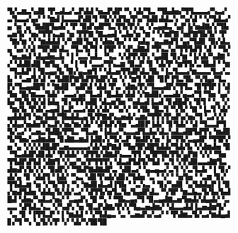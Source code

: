 ▜▞▃▆▃▚▟▊▝▛▃▟▃▞▃▛▟▟▝▅▃▛▟▛▝▚▝▟▞▜▃▝▜▙▟▅▞▜▜▃▃▃▞▚▃▞▃▜▃▃▞▄▞▝▝▆▟▐▃▃▃▛▟▊▜▝▜▞▞▟▜▄▜▚▞▜▟▊▟▟▃▚▝▚▞▟▝▝▞▜▟▃▞▄▝▅▝▄▝▇▟█▜▄▟▞▝▛▝▉▟▚▟▛▜▃▜▜▞▛▞▄▝▞▃▄▟▃▝▄▛▐▞▅▟▇▞▞▜▙▃▅▜▞▝▅▞▜▜▚▃▅▝▅▝▛▛▇▝▇▃▄▟▝▃▙▞▅▝▆▝▝▞▆▛▇▝▅▛▇▜▙▜▞▝▛▝▇▞▆▝▞▝▆▟▟▟▝▞▚▟▊▜▄▜▝▟▅▞▙▞▝▝▚▟▄▝▄▃▆▟▜▝▄▞▜▟▊▝▉▞▟▃▄▝▄▞▞▟▝▜▛▟▛▟▃▝▜▃▜▞▜▝▐▜▛▝▝▟▚▟▇▟▝▜▚▃▚▞▜▜▜▟▜▝▟▝▝▜▞▝▅▃▆▟▝▟▄▟▅▃▙▝▐▝▃▃▚▟▃▝▚▃▝▞▟▜▚▜▚▝▄▟█▝▊▞▆▝▐▞▟▞▚▟▇▝▞▝▟▟▉▟█▝▇▜▄▝▄▝▐▝▜▝▃▃▞▜▚▃▆▝▉▃▛▝▊▝▟▞▛▝▆▜▜▞▃▜▙▟▝▝▆▝▜▃▙▛▐▝▉▃▄▞▙▝▉▞▄▃▆▜▝▝▟▃▅▜▜▟▛▟▃▜▙▝▐▃▜▃▃▞▆▃▃▃▜▃▞▃▙▝▝▃▅▜▞▟▝▃▜▟▉▛▇▜▟▜▜▟▛▞▅▝▞▝▆▜▝▟▊▝▊▛▐▜▃▜▙▝▚▜▄▞▜▃▛▞▜▃▄▟█▜▝▝▇▟█▝▚▟▛▟▝▟▟▝▛▃▝▟▆▞▛▞▜▃▃▟▛▞▜▜▃▝▉▜▜▛▐▝▟▜▅▝█▞▆▃▃▜▟▞▝▃▃▞▄▞▜▃▟▝█▃▙▞▟▟▝▞▆▟▉▞▃▃▟▞▄▃▞▜▝▜▅▝▄▞▙▞▜▞▙▜▞▟▐▟▄▝▊▞▜▜▚▟█▝▟▃▅▜▅▝▚▟▃▟▐▃▟▝▊▟█▟▚▝▉▜▝▝▄▝▞▝▆▞▙▝▛▟▞▃▄▟▐▃▛▃▃▞▟▞▞▟▞▝▚▞▞▝▚▜▙▝█▃▜▝▚▜▞▝▇▝▐▃▜▝▟▞▄▟▟▟▜▝▅▞▙▟▞▜▙▟▟▃▄▜▞▛▇▟▚▃▅▟▞▃▆▞▜▜▚▜▚▟▚▞▅▞▜▝▃▞▞▞▞▟▄▞▅▟▅▜▚▃▛▞▅▞▆▞▟▞▝▟▜▟▚▜▅▝▃▟▉▛▐▟▞▝▊▜▟▞▝▟▝▜▃▃▛▜▜▞▃▞▝▃▅▃▜▟█▞▛▜▃▝▜▃▅▝▐▟▃▞▚▃▃▟▜▃▙▞▟▃▚▟▃▟█▜▟▜▚▝▆▟▉▜▞▜▅▞▃▟▆▟▅▝▊▟▇▃▆▟▐▟▉▞▞▜▞▃▛▝▇▟▛▞▅▝▐▞▜▜▞▃▄▟▛▝▜▜▛▞▅▝▄▝▞▞▞▟█▟▛▃▅▃▃▃▃▞▟▞▅▛▇▟▝▜▅▜▛▟█▜▟▟▞▜▟▞▙▝▞▟▆▟▅▝▉▝▜▃▟▟▛▟▊▟▞▝▛▟▟▞▝▟▜▜▞▟▇▟▚▃▃▜▜▝▄▜▛▜▙▜▜▞▄▛▇▝▞▞▝▜▅▜▜▟▛▟▜▟▝▟▇▜▝▞▄▞▚▞▛▜▜▜▚▝▟▃▟▜▟▜▞▜▟▝▃▜▝▞▛▟▉▃▃▟▇▜▃▟▅▟▚▜▞▞▞▝▉▟▛▞▝▜▙▛▇▟▇▟▛▃▝▟▉▃▞▝▄▃▄▃▞▃▜▝▞▃▜▃▙▝▐▝▊▞▟▞▄▝▊▝▟▟▜▝▐▟▞▝▚▃▝▟▊▜▚▟▞▟▊▞▜▟▅▝▃▝▝▞▝▝▅▜▅▝▝▃▆▝▊▞▜▜▟▃▆▝▅▝▞▜▞▜▚▝▚▝▆▟▊▟▃▟▐▜▙▝▝▃▚▃▝▝▊▞▚▟▊▝▄▜▟▟▄▛▐▝▉▞▅▟▜▟▅▝▟▟▄▜▞▟▞▃▞▝▟▜▜▞▅▜▃▜▄▜▄▟▛▟▃▝▚▜▛▝▆▃▙▃▜▞▙▞▙▟█▟▝▟▅▞▚▟▃▞▅▞▝▃▄▟▚▝█▝▚▝▝▜▙▃▄▞▜▝▉▃▄▟▇▃▅▜▅▟▞▟▄▟▞▝▃▃▃▝▟▜▟▃▚▃▝▞▚▟▚▝▅▝▉▃▛▟▇▞▛▞▞▜▄▃▅▟▆▞▝▟▃▃▟▟▐▃▅▟▆▜▞▝▃▝▊▝▐▜▜▃▛▝▐▝▆▟▟▝▝▞▜▟▄▃▝▃▝▃▅▟▚▞▃▞▝▝▛▟▆▃▜▞▃▞▆▟▄▟▊▞▜▝▚▝▄▜▞▞▛▝▞▝▟▞▚▜▉▜▉
